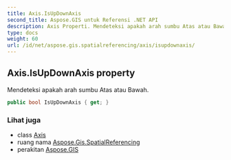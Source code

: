 ```yaml
---
title: Axis.IsUpDownAxis
second_title: Aspose.GIS untuk Referensi .NET API
description: Axis Properti. Mendeteksi apakah arah sumbu Atas atau Bawah.
type: docs
weight: 60
url: /id/net/aspose.gis.spatialreferencing/axis/isupdownaxis/
---
```

## Axis.IsUpDownAxis property

Mendeteksi apakah arah sumbu Atas atau Bawah.

```csharp
public bool IsUpDownAxis { get; }
```

### Lihat juga

* class [Axis](../)
* ruang nama [Aspose.Gis.SpatialReferencing](../../axis/)
* perakitan [Aspose.GIS](../../../)


